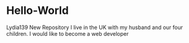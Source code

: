 # Hello-World
Lydia139 New Repository
I live in the UK with my husband and our four children. I would like to become a web developer
